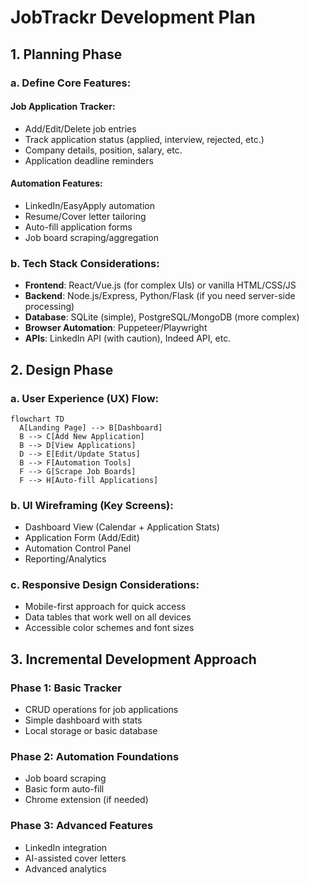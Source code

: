 # JobTrackr Development Plan

## 1. Planning Phase

### a. Define Core Features:

#### Job Application Tracker:
- Add/Edit/Delete job entries
- Track application status (applied, interview, rejected, etc.)
- Company details, position, salary, etc.
- Application deadline reminders

#### Automation Features:
- LinkedIn/EasyApply automation
- Resume/Cover letter tailoring
- Auto-fill application forms
- Job board scraping/aggregation

### b. Tech Stack Considerations:
- **Frontend**: React/Vue.js (for complex UIs) or vanilla HTML/CSS/JS
- **Backend**: Node.js/Express, Python/Flask (if you need server-side processing)
- **Database**: SQLite (simple), PostgreSQL/MongoDB (more complex)
- **Browser Automation**: Puppeteer/Playwright
- **APIs**: LinkedIn API (with caution), Indeed API, etc.

## 2. Design Phase

### a. User Experience (UX) Flow:
```mermaid
flowchart TD
  A[Landing Page] --> B[Dashboard]
  B --> C[Add New Application]
  B --> D[View Applications]
  D --> E[Edit/Update Status]
  B --> F[Automation Tools]
  F --> G[Scrape Job Boards]
  F --> H[Auto-fill Applications]
```

### b. UI Wireframing (Key Screens):
- Dashboard View (Calendar + Application Stats)
- Application Form (Add/Edit)
- Automation Control Panel
- Reporting/Analytics

### c. Responsive Design Considerations:
- Mobile-first approach for quick access
- Data tables that work well on all devices
- Accessible color schemes and font sizes

## 3. Incremental Development Approach

### Phase 1: Basic Tracker 

- CRUD operations for job applications
- Simple dashboard with stats
- Local storage or basic database

### Phase 2: Automation Foundations 

- Job board scraping
- Basic form auto-fill
- Chrome extension (if needed)

### Phase 3: Advanced Features 

- LinkedIn integration
- AI-assisted cover letters
- Advanced analytics